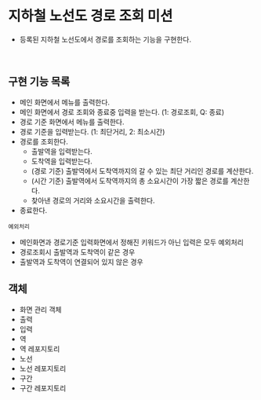 # 지하철 노선도 경로 조회 미션
- 등록된 지하철 노선도에서 경로를 조회하는 기능을 구현한다.

<br>

## 구현 기능 목록
- 메인 화면에서 메뉴를 출력한다.
- 메인 화면에서 경로 조회와 종료중 입력을 받는다. (1: 경로조회, Q: 종료)
- 경로 기준 화면에서 메뉴를 출력한다.
- 경로 기준을 입력받는다. (1: 최단거리, 2: 최소시간)
- 경로를 조회한다.
    - 출발역을 입력받는다.
    - 도착역을 입력받는다.
    - (경로 기준) 출발역에서 도착역까지의 갈 수 있는 최단 거리인 경로를 계산한다.
    - (시간 기준) 출발역에서 도착역까지의 총 소요시간이 가장 짧은 경로를 계산한다.
    - 찾아낸 경로의 거리와 소요시간을 출력한다.
- 종료한다.

`예외처리`
- 메인화면과 경로기준 입력화면에서 정해진 키워드가 아닌 입력은 모두 예외처리
- 경로조회시 출발역과 도착역이 같은 경우
- 출발역과 도착역이 연결되어 있지 않은 경우

## 객체
- 화면 관리 객체
- 출력
- 입력
- 역
- 역 레포지토리
- 노선
- 노선 레포지토리
- 구간
- 구간 레포지토리